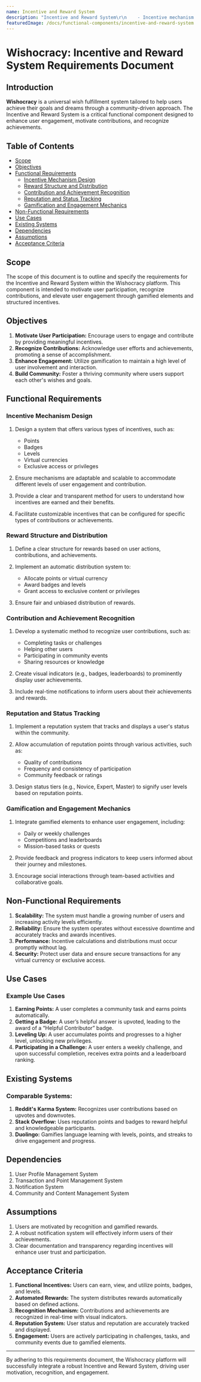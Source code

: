 ```yaml
---
name: Incentive and Reward System
description: "Incentive and Reward System\r\n    - Incentive mechanism design\r\n    - Reward structure and distribution\r\n    - Contribution and achievement recognition\r\n    - Reputation and status tracking\r\n    - Gamification and engagement mechanics\r\n\r"
featuredImage: /docs/functional-components/incentive-and-reward-system.jpg
---
```


# Wishocracy: Incentive and Reward System Requirements Document

## Introduction

**Wishocracy** is a universal wish fulfillment system tailored to help users achieve their goals and dreams through a community-driven approach. The Incentive and Reward System is a critical functional component designed to enhance user engagement, motivate contributions, and recognize achievements.

## Table of Contents

- [Scope](#scope)
- [Objectives](#objectives)
- [Functional Requirements](#functional-requirements)
  - [Incentive Mechanism Design](#incentive-mechanism-design)
  - [Reward Structure and Distribution](#reward-structure-and-distribution)
  - [Contribution and Achievement Recognition](#contribution-and-achievement-recognition)
  - [Reputation and Status Tracking](#reputation-and-status-tracking)
  - [Gamification and Engagement Mechanics](#gamification-and-engagement-mechanics)
- [Non-Functional Requirements](#non-functional-requirements)
- [Use Cases](#use-cases)
- [Existing Systems](#existing-systems)
- [Dependencies](#dependencies)
- [Assumptions](#assumptions)
- [Acceptance Criteria](#acceptance-criteria)

## Scope

The scope of this document is to outline and specify the requirements for the Incentive and Reward System within the Wishocracy platform. This component is intended to motivate user participation, recognize contributions, and elevate user engagement through gamified elements and structured incentives.

## Objectives

1. **Motivate User Participation:** Encourage users to engage and contribute by providing meaningful incentives.
2. **Recognize Contributions:** Acknowledge user efforts and achievements, promoting a sense of accomplishment.
3. **Enhance Engagement:** Utilize gamification to maintain a high level of user involvement and interaction.
4. **Build Community:** Foster a thriving community where users support each other's wishes and goals.

## Functional Requirements

### Incentive Mechanism Design

1. Design a system that offers various types of incentives, such as:

   - Points
   - Badges
   - Levels
   - Virtual currencies
   - Exclusive access or privileges

2. Ensure mechanisms are adaptable and scalable to accommodate different levels of user engagement and contribution.

3. Provide a clear and transparent method for users to understand how incentives are earned and their benefits.

4. Facilitate customizable incentives that can be configured for specific types of contributions or achievements.

### Reward Structure and Distribution

1. Define a clear structure for rewards based on user actions, contributions, and achievements.

2. Implement an automatic distribution system to:

   - Allocate points or virtual currency
   - Award badges and levels
   - Grant access to exclusive content or privileges

3. Ensure fair and unbiased distribution of rewards.

### Contribution and Achievement Recognition

1. Develop a systematic method to recognize user contributions, such as:

   - Completing tasks or challenges
   - Helping other users
   - Participating in community events
   - Sharing resources or knowledge

2. Create visual indicators (e.g., badges, leaderboards) to prominently display user achievements.

3. Include real-time notifications to inform users about their achievements and rewards.

### Reputation and Status Tracking

1. Implement a reputation system that tracks and displays a user's status within the community.

2. Allow accumulation of reputation points through various activities, such as:

   - Quality of contributions
   - Frequency and consistency of participation
   - Community feedback or ratings

3. Design status tiers (e.g., Novice, Expert, Master) to signify user levels based on reputation points.

### Gamification and Engagement Mechanics

1. Integrate gamified elements to enhance user engagement, including:

   - Daily or weekly challenges
   - Competitions and leaderboards
   - Mission-based tasks or quests

2. Provide feedback and progress indicators to keep users informed about their journey and milestones.

3. Encourage social interactions through team-based activities and collaborative goals.

## Non-Functional Requirements

1. **Scalability:** The system must handle a growing number of users and increasing activity levels efficiently.
2. **Reliability:** Ensure the system operates without excessive downtime and accurately tracks and awards incentives.
3. **Performance:** Incentive calculations and distributions must occur promptly without lag.
4. **Security:** Protect user data and ensure secure transactions for any virtual currency or exclusive access.

## Use Cases

### Example Use Cases

1. **Earning Points:** A user completes a community task and earns points automatically.
2. **Getting a Badge:** A user’s helpful answer is upvoted, leading to the award of a “Helpful Contributor” badge.
3. **Leveling Up:** A user accumulates points and progresses to a higher level, unlocking new privileges.
4. **Participating in a Challenge:** A user enters a weekly challenge, and upon successful completion, receives extra points and a leaderboard ranking.

## Existing Systems

### Comparable Systems:

1. **Reddit's Karma System:** Recognizes user contributions based on upvotes and downvotes.
2. **Stack Overflow:** Uses reputation points and badges to reward helpful and knowledgeable participants.
3. **Duolingo:** Gamifies language learning with levels, points, and streaks to drive engagement and progress.

## Dependencies

1. User Profile Management System
2. Transaction and Point Management System
3. Notification System
4. Community and Content Management System

## Assumptions

1. Users are motivated by recognition and gamified rewards.
2. A robust notification system will effectively inform users of their achievements.
3. Clear documentation and transparency regarding incentives will enhance user trust and participation.

## Acceptance Criteria

1. **Functional Incentives:** Users can earn, view, and utilize points, badges, and levels.
2. **Automated Rewards:** The system distributes rewards automatically based on defined actions.
3. **Recognition Mechanism:** Contributions and achievements are recognized in real-time with visual indicators.
4. **Reputation System:** User status and reputation are accurately tracked and displayed.
5. **Engagement:** Users are actively participating in challenges, tasks, and community events due to gamified elements.

---

By adhering to this requirements document, the Wishocracy platform will successfully integrate a robust Incentive and Reward System, driving user motivation, recognition, and engagement.
